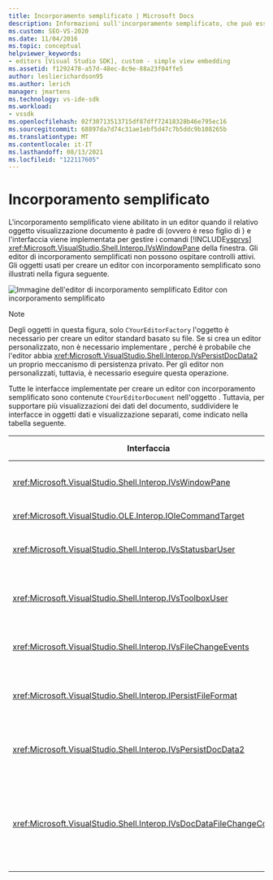 ```yaml
---
title: Incorporamento semplificato | Microsoft Docs
description: Informazioni sull'incorporamento semplificato, che può essere abilitato in un editor quando il relativo oggetto visualizzazione documento è figlio di Visual Studio.
ms.custom: SEO-VS-2020
ms.date: 11/04/2016
ms.topic: conceptual
helpviewer_keywords:
- editors [Visual Studio SDK], custom - simple view embedding
ms.assetid: f1292478-a57d-48ec-8c9e-88a23f04ffe5
author: leslierichardson95
ms.author: lerich
manager: jmartens
ms.technology: vs-ide-sdk
ms.workload:
- vssdk
ms.openlocfilehash: 02f30713513715df87dff72418328b46e795ec16
ms.sourcegitcommit: 68897da7d74c31ae1ebf5d47c7b5ddc9b108265b
ms.translationtype: MT
ms.contentlocale: it-IT
ms.lasthandoff: 08/13/2021
ms.locfileid: "122117605"
---
```

# <a name="simplified-embedding"></a>Incorporamento semplificato
L'incorporamento semplificato viene abilitato in un editor quando il relativo oggetto visualizzazione documento è padre di (ovvero è reso figlio di ) e l'interfaccia viene implementata per gestire i comandi [!INCLUDE[vsprvs](../code-quality/includes/vsprvs_md.md)] <xref:Microsoft.VisualStudio.Shell.Interop.IVsWindowPane> della finestra. Gli editor di incorporamento semplificati non possono ospitare controlli attivi. Gli oggetti usati per creare un editor con incorporamento semplificato sono illustrati nella figura seguente.

 ![Immagine dell'editor di incorporamento semplificato](../extensibility/media/vssimplifiedembeddingeditor.gif "vsSimplifiedEmbeddingEditor") Editor con incorporamento semplificato

> [!NOTE]
> Degli oggetti in questa figura, solo `CYourEditorFactory` l'oggetto è necessario per creare un editor standard basato su file. Se si crea un editor personalizzato, non è necessario implementare , perché è probabile che l'editor abbia <xref:Microsoft.VisualStudio.Shell.Interop.IVsPersistDocData2> un proprio meccanismo di persistenza privato. Per gli editor non personalizzati, tuttavia, è necessario eseguire questa operazione.

 Tutte le interfacce implementate per creare un editor con incorporamento semplificato sono contenute `CYourEditorDocument` nell'oggetto . Tuttavia, per supportare più visualizzazioni dei dati del documento, suddividere le interfacce in oggetti dati e visualizzazione separati, come indicato nella tabella seguente.

|Interfaccia|Posizione dell'interfaccia|Uso|
|---------------|---------------------------|---------|
|<xref:Microsoft.VisualStudio.Shell.Interop.IVsWindowPane>|Visualizzazione|Fornisce la connessione alla finestra padre.|
|<xref:Microsoft.VisualStudio.OLE.Interop.IOleCommandTarget>|Visualizzazione|Gestisce i comandi.|
|<xref:Microsoft.VisualStudio.Shell.Interop.IVsStatusbarUser>|Visualizzazione|Consente gli aggiornamenti della barra di stato.|
|<xref:Microsoft.VisualStudio.Shell.Interop.IVsToolboxUser>|Visualizzazione|Abilita gli **elementi della casella** degli strumenti.|
|<xref:Microsoft.VisualStudio.Shell.Interop.IVsFileChangeEvents>|Dati|Invia notifiche quando il file viene modificato.|
|<xref:Microsoft.VisualStudio.Shell.Interop.IPersistFileFormat>|Dati|Abilita la funzionalità Salva con nome per un tipo di file.|
|<xref:Microsoft.VisualStudio.Shell.Interop.IVsPersistDocData2>|Dati|Abilita il salvataggio permanente di un documento.|
|<xref:Microsoft.VisualStudio.Shell.Interop.IVsDocDataFileChangeControl>|Dati|Consente l'eliminazione degli eventi di modifica dei file, ad esempio l'attivazione del ricaricamento.|
